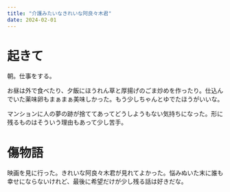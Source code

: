 ```yaml
---
title: "介護みたいなきれいな阿良々木君"
date: 2024-02-01
---
```


# 起きて
朝。仕事をする。

お昼は外で食べたり、夕飯にほうれん草と厚揚げのごま炒めを作ったり。仕込んでいた薬味卵もまぁまぁ美味しかった。もう少しちゃんとゆでたほうがいいな。

マンションに人の夢の跡が捨ててあってどうしようもない気持ちになった。形に残るものはそういう理由もあって少し苦手。

# 傷物語
映画を見に行った。きれいな阿良々木君が見れてよかった。悩みぬいた末に誰も幸せにならないけれど、最後に希望だけが少し残る話は好きだな。